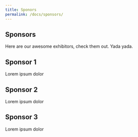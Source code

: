 ```yaml
---
title: Sponors
permalink: /docs/sponsors/
---
```


## Sponsors

Here are our awesome exhibitors, check them out. Yada yada.

## Sponsor 1

Lorem ipsum dolor

## Sponsor 2

Lorem ipsum dolor

## Sponsor 3

Lorem ipsum dolor
